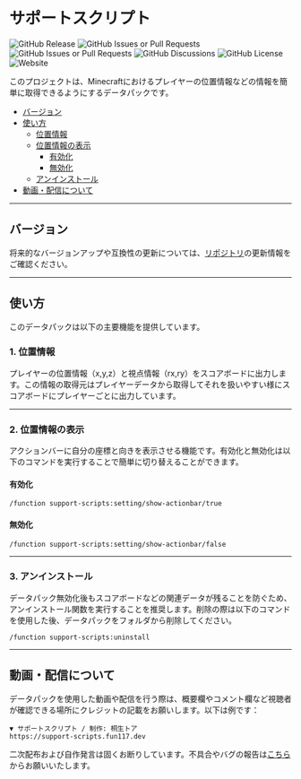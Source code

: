 # サポートスクリプト

![GitHub Release](https://img.shields.io/github/v/release/fun117/support-scripts)
![GitHub Issues or Pull Requests](https://img.shields.io/github/issues/fun117/support-scripts)
![GitHub Issues or Pull Requests](https://img.shields.io/github/issues-pr/fun117/support-scripts)
![GitHub Discussions](https://img.shields.io/github/discussions/fun117/support-scripts)
![GitHub License](https://img.shields.io/github/license/fun117/support-scripts)
![Website](https://img.shields.io/website?url=https%3A%2F%2Fsupport-scripts.fun117.dev%2F)

このプロジェクトは、Minecraftにおけるプレイヤーの位置情報などの情報を簡単に取得できるようにするデータパックです。

- [バージョン](#バージョン)
- [使い方](#使い方)
  - [位置情報](#1-位置情報)
  - [位置情報の表示](#2-位置情報の表示)
    - [有効化](#有効化)
    - [無効化](#無効化)
  - [アンインストール](#3-アンインストール)
- [動画・配信について](#動画配信について)

---

## バージョン

将来的なバージョンアップや互換性の更新については、[リポジトリ](https://github.com/toakiryu/support-scripts)の更新情報をご確認ください。

---

## 使い方

このデータパックは以下の主要機能を提供しています。

### 1. 位置情報

プレイヤーの位置情報（x,y,z）と視点情報（rx,ry）をスコアボードに出力します。この情報の取得元はプレイヤーデータから取得してそれを扱いやすい様にスコアボードにプレイヤーごとに出力しています。

---

### 2. 位置情報の表示

アクションバーに自分の座標と向きを表示させる機能です。有効化と無効化は以下のコマンドを実行することで簡単に切り替えることができます。

#### 有効化

```command
/function support-scripts:setting/show-actionbar/true
```

#### 無効化

```command
/function support-scripts:setting/show-actionbar/false
```

---

### 3. アンインストール

データパック無効化後もスコアボードなどの関連データが残ることを防ぐため、アンインストール関数を実行することを推奨します。削除の際は以下のコマンドを使用した後、データパックをフォルダから削除してください。

```command
/function support-scripts:uninstall
```

---

## 動画・配信について

データパックを使用した動画や配信を行う際は、概要欄やコメント欄など視聴者が確認できる場所にクレジットの記載をお願いします。以下は例です：

```text
▼ サポートスクリプト / 制作: 桐生トア
https://support-scripts.fun117.dev
```

二次配布および自作発言は固くお断りしています。不具合やバグの報告は[こちら](https://github.com/toakiryu/support-scripts/issues)からお願いいたします。
